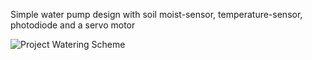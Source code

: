Simple water pump design with soil moist-sensor, temperature-sensor, photodiode and a servo motor

![Project Watering Scheme](./tinkercard-circuits/tree/main/docs/assets/project_watering.png "Project Watering")
